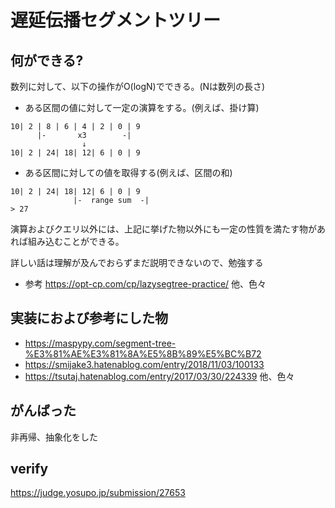 # 遅延伝播セグメントツリー

## 何ができる?

数列に対して、以下の操作がO(logN)でできる。(Nは数列の長さ)

- ある区間の値に対して一定の演算をする。(例えば、掛け算)
```
10| 2 | 8 | 6 | 4 | 2 | 0 | 9
      |-       x3        -| 
                ↓
10| 2 | 24| 18| 12| 6 | 0 | 9
```
- ある区間に対しての値を取得する(例えば、区間の和)

```
10| 2 | 24| 18| 12| 6 | 0 | 9
              |-  range sum  -|
> 27
```

演算およびクエリ以外には、上記に挙げた物以外にも一定の性質を満たす物があれば組み込むことができる。

詳しい話は理解が及んでおらずまだ説明できないので、勉強する
- 参考
https://opt-cp.com/cp/lazysegtree-practice/ 他、色々

## 実装におよび参考にした物
- https://maspypy.com/segment-tree-%E3%81%AE%E3%81%8A%E5%8B%89%E5%BC%B72
- https://smijake3.hatenablog.com/entry/2018/11/03/100133
- https://tsutaj.hatenablog.com/entry/2017/03/30/224339
他、色々

## がんばった
非再帰、抽象化をした

## verify 
https://judge.yosupo.jp/submission/27653